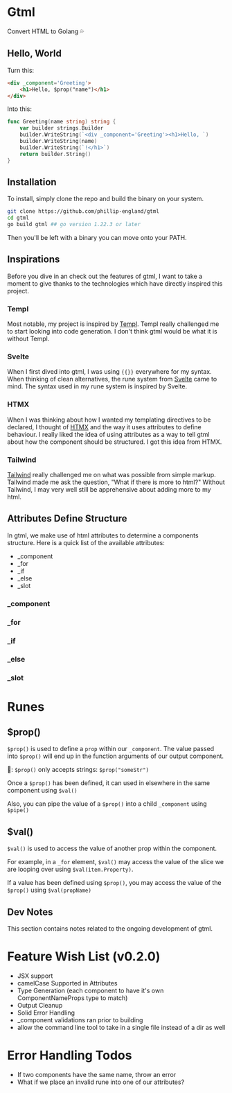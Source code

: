 # Gtml
Convert HTML to Golang 💦

## Hello, World
Turn this:
```html
<div _component='Greeting'>
    <h1>Hello, $prop("name")</h1>
</div>
```

Into this:
```go
func Greeting(name string) string {
    var builder strings.Builder
    builder.WriteString(`<div _component='Greeting'><h1>Hello, `)
    builder.WriteString(name)
    builder.WriteString(`!</h1>`)
    return builder.String()
}
```

## Installation
To install, simply clone the repo and build the binary on your system.

```bash
git clone https://github.com/phillip-england/gtml
cd gtml
go build gtml ## go version 1.22.3 or later
```

Then you'll be left with a binary you can move onto your PATH.

## Inspirations
Before you dive in an check out the features of gtml, I want to take a moment to give thanks to the technologies which have directly inspired this project.

### Templ
Most notable, my project is inspired by [Templ](https://templ.guide). Templ really challenged me to start looking into code generation. I don't think gtml would be what it is without Templ.

### Svelte
When I first dived into gtml, I was using `{{}}` everywhere for my syntax. When thinking of clean alternatives, the rune system from [Svelte](https://svelte.dev/) came to mind. The syntax used in my rune system is inspired by Svelte.

### HTMX
When I was thinking about how I wanted my templating directives to be declared, I thought of [HTMX](https://htmx.org/) and the way it uses attributes to define behaviour. I really liked the idea of using attributes as a way to tell gtml about how the component should be structured. I got this idea from HTMX.

### Tailwind
[Tailwind](https://tailwindcss.com/docs/installation) really challenged me on what was possible from simple markup. Tailwind made me ask the question, "What if there is more to html?" Without Tailwind, I may very well still be apprehensive about adding more to my html.

## Attributes Define Structure
In gtml, we make use of html attributes to determine a components structure. Here is a quick list of the available attributes:

- _component 
- _for
- _if
- _else
- _slot

### _component


### _for

### _if

### _else

### _slot



# Runes

## $prop()
`$prop()` is used to define a `prop` within our `_component`. The value passed into `$prop()` will end up in the function arguments of our output component.

🚨: `$prop()` only accepts strings: `$prop("someStr")`

Once a `$prop()` has been defined, it can used in elsewhere in the same component using `$val()`

Also, you can pipe the value of a `$prop()` into a child `_component` using `$pipe()`


## $val()
`$val()` is used to access the value of another prop within the component.

For example, in a `_for` element, `$val()` may access the value of the slice we are looping over using `$val(item.Property)`.

If a value has been defined using `$prop()`, you may access the value of the `$prop()` using `$val(propName)`





## Dev Notes
This section contains notes related to the ongoing development of gtml.

# Feature Wish List (v0.2.0)
- JSX <SingleTag/> support
- camelCase Supported in Attributes
- Type Generation (each component to have it's own ComponentNameProps type to match)
- Output Cleanup
- Solid Error Handling
- _component validations ran prior to building
- allow the command line tool to take in a single file instead of a dir as well


# Error Handling Todos
- If two components have the same name, throw an error
- What if we place an invalid rune into one of our attributes?

